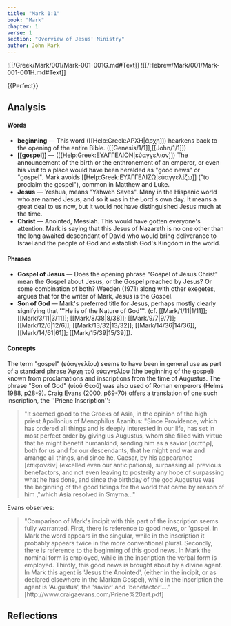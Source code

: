 ```yaml
---
title: "Mark 1:1"
book: "Mark"
chapter: 1
verse: 1
section: "Overview of Jesus' Ministry"
author: John Mark
---
```

![[/Greek/Mark/001/Mark-001-001G.md#Text]]
![[/Hebrew/Mark/001/Mark-001-001H.md#Text]]

{{Perfect}}

## Analysis

#### Words
- **beginning** — This word ([[Help:Greek:ΑΡΧΗ|ἀρχη]]) hearkens back to the opening of the entire Bible. ([[Genesis/1/1]],[[John/1/1]])
- **[[gospel]]** — ([[Help:Greek:ΕΥΑΓΓΕΛΙΟΝ|εὐαγγελιον]]) The announcement of the birth or the enthronement of an emperor, or even his visit to a place would have been heralded as "good news" or "gospel".  Mark avoids [[Help:Greek:ΕΥΑΓΓΕΛΙΖΩ|εὐαγγελίζω]] ("to proclaim the gospel"), common in Matthew and Luke.
- **Jesus** — Yeshua, means "Yahweh Saves".  Many in the Hispanic world who are named Jesus, and so it was in the Lord's own day. It means a great deal to us now, but it would not have distinguished Jesus much at the time.
- **Christ** — Anointed, Messiah. This would have gotten everyone's attention.  Mark is saying that this Jesus of Nazareth is no one other than the long awaited descendant of David who would bring deliverance to Israel and the people of God and establish God's Kingdom in the world.

#### Phrases
- **Gospel of Jesus** — Does the opening phrase "Gospel of Jesus Christ" mean the Gospel about Jesus, or the Gospel preached by Jesus? Or some combination of both? Weeden (1971) along with other exegetes, argues that for the writer of Mark, Jesus is the Gospel.
- **Son of God** — Mark's preferred title for Jesus, perhaps mostly clearly signifying that '''He is of the Nature of God'''. (cf. [[Mark/1/11|1/11]]; [[Mark/3/11|3/11]]; [[Mark/8/38|8/38]]; [[Mark/9/7|9/7]]; [[Mark/12/6|12/6]]; [[Mark/13/32|13/32]]; [[Mark/14/36|14/36]], [[Mark/14/61|61]]; [[Mark/15/39|15/39]]).

#### Concepts

The term "gospel" (εὐαγγελίου) seems to have been in general use as part of a standard phrase Ἀρχὴ τοῦ εὐαγγελίου (the beginning of the gospel) known from proclamations and inscriptions from the time of Augustus. The phrase "Son of God" (υἱοῦ Θεοῦ) was also used of Roman emperors (Helms 1988, p28-9). Craig Evans (2000, p69-70) offers a translation of one such inscription, the ''Priene Inscription'':
<blockquote>"It seemed good to the Greeks of Asia, in the opinion of the high priest Apollonius of Menophilus Azanitus: "Since Providence, which has ordered all things and is deeply interested in our life, has set in most perfect order by giving us Augustus, whom she filled with virtue that he might benefit humankind, sending him as a savior [σωτήρ], both for us and for our descendants, that he might end war and arrange all things, and since he, Caesar, by his appearance [ἐπιφανεῖν] (excelled even our anticipations), surpassing all previous benefactors, and not even leaving to posterity any hope of surpassing what he has done, and since the birthday of the god Augustus was the beginning of the good tidings for the world that came by reason of him ,"which Asia resolved in Smyrna..."</blockquote>
Evans observes:
<blockquote>"Comparison of Mark's incipit with this part of the inscription seems fully warranted. First, there is reference to good news, or 'gospel. In Mark the word appears in the singular, while in the inscription it probably appears twice in the more conventional plural. Secondly, there is reference to the beginning of this good news. In Mark the nominal form is employed, while in the inscription the verbal form is employed. Thirdly, this good news is brought about by a divine agent. In Mark this agent is 'Jesus the Anointed', (either in the incipit, or as declared elsewhere in the Markan Gospel), while in the inscription the agent is 'Augustus', the 'savior' and 'benefactor'...." [http://www.craigaevans.com/Priene%20art.pdf]
</blockquote>

## Reflections
